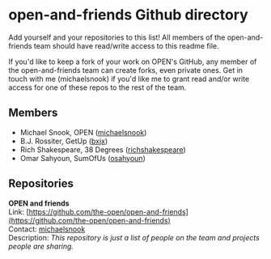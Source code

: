 open-and-friends Github directory
=================================

Add yourself and your repositories to this list! All members of the open-and-friends
team should have read/write access to this readme file.

If you'd like to keep a fork of your work on OPEN's GitHub, any member of the
open-and-friends team can create forks, even private ones. Get in touch with me
(michaelsnook) if you'd like me to grant read and/or write access for one of
these repos to the rest of the team.

## Members

* Michael Snook, OPEN ([michaelsnook](https://github.com/michaelsnook))
* B.J. Rossiter, GetUp ([bxjx](https://github.com/bxjx))
* Rich Shakespeare, 38 Degrees ([richshakespeare](https://github.com/richshakespeare))
* Omar Sahyoun, SumOfUs ([osahyoun](https://github.com/osahyoun))

## Repositories

**OPEN and friends**  
Link: [https://github.com/the-open/open-and-friends](https://github.com/the-open/open-and-friends)  
Contact: [michaelsnook](https://github.com/michaelsnook)  
Description: *This repository is just a list of people on the team and projects people are sharing.*
